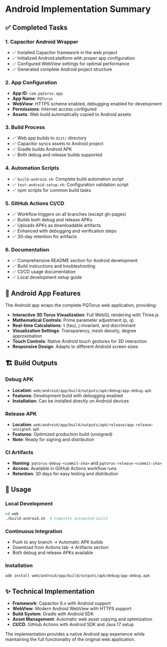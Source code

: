 # Android Implementation Summary

## ✅ Completed Tasks

### 1. Capacitor Android Wrapper
- ✅ Installed Capacitor framework in the web project
- ✅ Initialized Android platform with proper app configuration
- ✅ Configured WebView settings for optimal performance
- ✅ Generated complete Android project structure

### 2. App Configuration
- **App ID**: `com.pqtorus.app`
- **App Name**: `PQTorus`
- **WebView**: HTTPS scheme enabled, debugging enabled for development
- **Permissions**: Internet access configured
- **Assets**: Web build automatically copied to Android assets

### 3. Build Process
- ✅ Web app builds to `dist/` directory
- ✅ Capacitor syncs assets to Android project
- ✅ Gradle builds Android APK
- ✅ Both debug and release builds supported

### 4. Automation Scripts
- ✅ `build-android.sh`: Complete build automation script
- ✅ `test-android-setup.sh`: Configuration validation script
- ✅ npm scripts for common build tasks

### 5. GitHub Actions CI/CD
- ✅ Workflow triggers on all branches (except gh-pages)
- ✅ Builds both debug and release APKs
- ✅ Uploads APKs as downloadable artifacts
- ✅ Enhanced with debugging and verification steps
- ✅ 30-day retention for artifacts

### 6. Documentation
- ✅ Comprehensive README section for Android development
- ✅ Build instructions and troubleshooting
- ✅ CI/CD usage documentation
- ✅ Local development setup guide

## 📱 Android App Features

The Android app wraps the complete PQTorus web application, providing:

- **Interactive 3D Torus Visualization**: Full WebGL rendering with Three.js
- **Mathematical Controls**: Prime parameter adjustment (p, q)
- **Real-time Calculations**: τ (tau), j-invariant, and discriminant
- **Visualization Settings**: Transparency, mesh density, degree approximation
- **Touch Controls**: Native Android touch gestures for 3D interaction
- **Responsive Design**: Adapts to different Android screen sizes

## 🏗️ Build Outputs

### Debug APK
- **Location**: `web/android/app/build/outputs/apk/debug/app-debug.apk`
- **Features**: Development build with debugging enabled
- **Installation**: Can be installed directly on Android devices

### Release APK
- **Location**: `web/android/app/build/outputs/apk/release/app-release-unsigned.apk`
- **Features**: Optimized production build (unsigned)
- **Note**: Ready for signing and distribution

### CI Artifacts
- **Naming**: `pqtorus-debug-<commit-sha>` and `pqtorus-release-<commit-sha>`
- **Access**: Available in GitHub Actions workflow runs
- **Retention**: 30 days for easy testing and distribution

## 🚀 Usage

### Local Development
```bash
cd web
./build-android.sh  # Complete automated build
```

### Continuous Integration
- Push to any branch → Automatic APK builds
- Download from Actions tab → Artifacts section
- Both debug and release APKs available

### Installation
```bash
adb install web/android/app/build/outputs/apk/debug/app-debug.apk
```

## ✨ Technical Implementation

- **Framework**: Capacitor 6.x with Android support
- **WebView**: Modern Android WebView with HTTPS support
- **Build System**: Gradle with Android SDK
- **Asset Management**: Automatic web asset copying and optimization
- **CI/CD**: GitHub Actions with Android SDK and Java 17 setup

The implementation provides a native Android app experience while maintaining the full functionality of the original web application.